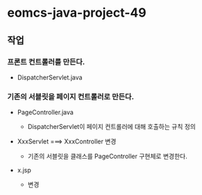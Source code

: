 # eomcs-java-project-49

## 작업

### 프론트 컨트롤러를 만든다.

- DispatcherServlet.java

### 기존의 서블릿을 페이지 컨트롤러로 만든다.

- PageController.java
    - DispatcherServlet이 페이지 컨트롤러에 대해 호출하는 규칙 정의

- XxxServlet ===> XxxController 변경
    - 기존의 서블릿을 클래스를 PageController 구현체로 변경한다.

- x.jsp
    - 변경